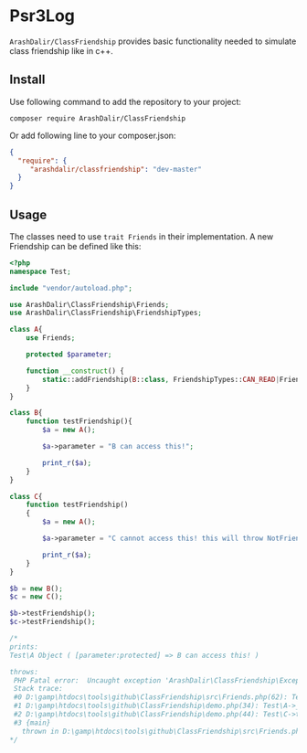 # Psr3Log

`ArashDalir/ClassFriendship` provides basic functionality needed to simulate class friendship like in c++. 
## Install

Use following command to add the repository to your project:

	composer require ArashDalir/ClassFriendship


Or add following line to your composer.json:

```json
{
  "require": {
     "arashdalir/classfriendship": "dev-master"
  }
}
```

## Usage
The classes need to use `trait Friends` in their implementation. A new Friendship can be defined like this:
```php
<?php
namespace Test;

include "vendor/autoload.php";

use ArashDalir\ClassFriendship\Friends;
use ArashDalir\ClassFriendship\FriendshipTypes;

class A{
	use Friends;

	protected $parameter;

	function __construct() {
		static::addFriendship(B::class, FriendshipTypes::CAN_READ|FriendshipTypes::CAN_WRITE);
	}
}

class B{
	function testFriendship(){
		$a = new A();

		$a->parameter = "B can access this!";

		print_r($a);
	}
}

class C{
	function testFriendship()
	{
		$a = new A();

		$a->parameter = "C cannot access this! this will throw NotFriendsException";

		print_r($a);
	}
}

$b = new B();
$c = new C();

$b->testFriendship();
$c->testFriendship();

/*
prints:
Test\A Object ( [parameter:protected] => B can access this! )

throws:
 PHP Fatal error:  Uncaught exception 'ArashDalir\ClassFriendship\Exceptions\NotFriendsException' with message 'Class "Test\C" is not a friend of class "Test\A".' in D:\gamp\htdocs\tools\github\ClassFriendship\src\Friends.php:90
 Stack trace:
 #0 D:\gamp\htdocs\tools\github\ClassFriendship\src\Friends.php(62): Test\A->set('parameter', 'C cannot access...')
 #1 D:\gamp\htdocs\tools\github\ClassFriendship\demo.php(34): Test\A->__set('parameter', 'C cannot access...')
 #2 D:\gamp\htdocs\tools\github\ClassFriendship\demo.php(44): Test\C->testFriendship()
 #3 {main}
   thrown in D:\gamp\htdocs\tools\github\ClassFriendship\src\Friends.php on line 90
*/

```
